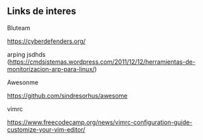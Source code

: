 ## Links de interes

Bluteam

https://cyberdefenders.org/

arping
jsdhds
(https://cmdsistemas.wordpress.com/2011/12/12/herramientas-de-monitorizacion-arp-para-linux/)

Awesonme

https://github.com/sindresorhus/awesome



vimrc

<https://www.freecodecamp.org/news/vimrc-configuration-guide-customize-your-vim-editor/>